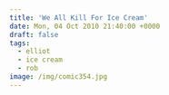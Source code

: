 ```yaml
---
title: 'We All Kill For Ice Cream'
date: Mon, 04 Oct 2010 21:40:00 +0000
draft: false
tags:
  - elliot
  - ice cream
  - rob
image: /img/comic354.jpg
---
```


